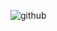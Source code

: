 ![github](https://github.com/newave-collective/.github/assets/60163694/0853c42d-2ee2-45ea-812b-4a17b8d2b11a)
